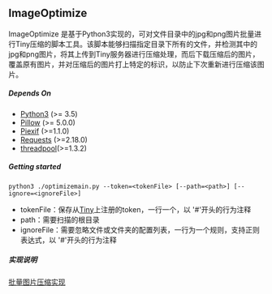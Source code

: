 ## ImageOptimize

ImageOptimize 是基于Python3实现的，可对文件目录中的jpg和png图片批量进行Tiny压缩的脚本工具。该脚本能够扫描指定目录下所有的文件，并检测其中的jpg和png图片，将其上传到Tiny服务器进行压缩处理，而后下载压缩后的图片，覆盖原有图片，并对压缩后的图片打上特定的标识，以防止下次重新进行压缩该图片。

##### Depends On

* [Python3](https://www.python.org/download/releases/3.0/) (>= 3.5)
* [Pillow](https://pypi.python.org/pypi/Pillow/5.0.0) (>= 5.0.0)
* [Piexif](https://pypi.python.org/pypi/piexif) (>=1.1.0)
* [Requests](https://pypi.python.org/pypi/requests) (>=2.18.0)
* [threadpool](https://pypi.python.org/pypi/threadpool/1.3.2)(>=1.3.2)

##### Getting started

```shell
python3 ./optimizemain.py --token=<tokenFile> [--path=<path>] [--ignore=<ignoreFile>]
```

* tokenFile：保存从[Tiny](https://tinypng.com/developers)上注册的token，一行一个，以 '#'开头的行为注释
* path：需要扫描的根目录
* ignoreFile：需要忽略文件或文件夹的配置列表，一行为一个规则，支持正则表达式，以 '#'开头的行为注释

##### 实现说明

[批量图片压缩实现](https://ljsalm089.github.io/2018/04/23/%E6%89%B9%E9%87%8F%E5%9B%BE%E7%89%87%E5%8E%8B%E7%BC%A9%E5%AE%9E%E7%8E%B0/)